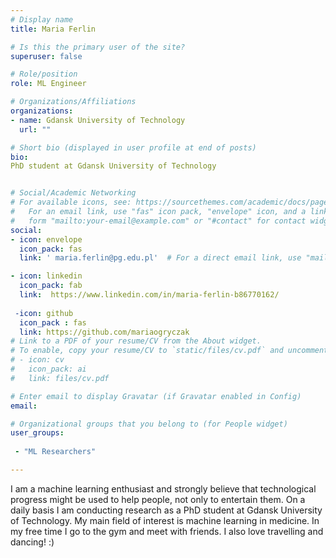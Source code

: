 ```yaml
---
# Display name
title: Maria Ferlin

# Is this the primary user of the site?
superuser: false

# Role/position
role: ML Engineer

# Organizations/Affiliations
organizations:
- name: Gdansk University of Technology
  url: ""

# Short bio (displayed in user profile at end of posts)
bio: 
PhD student at Gdansk University of Technology


# Social/Academic Networking
# For available icons, see: https://sourcethemes.com/academic/docs/page-builder/#icons
#   For an email link, use "fas" icon pack, "envelope" icon, and a link in the
#   form "mailto:your-email@example.com" or "#contact" for contact widget.
social:
- icon: envelope
  icon_pack: fas
  link: ' maria.ferlin@pg.edu.pl'  # For a direct email link, use "mailto:test@example.org".

- icon: linkedin
  icon_pack: fab
  link:  https://www.linkedin.com/in/maria-ferlin-b86770162/
  
 -icon: github 
  icon_pack : fas
  link: https://github.com/mariaogryczak
# Link to a PDF of your resume/CV from the About widget.
# To enable, copy your resume/CV to `static/files/cv.pdf` and uncomment the lines below.
# - icon: cv
#   icon_pack: ai
#   link: files/cv.pdf

# Enter email to display Gravatar (if Gravatar enabled in Config)
email: 

# Organizational groups that you belong to (for People widget)
user_groups:
 
 - "ML Researchers"

---
```

I am a machine learning enthusiast and strongly believe that technological progress might be used to help people, not only to entertain them.
On a daily basis I am conducting research as a PhD student at Gdansk University of Technology.
My main field of interest is machine learning in medicine.
In my free time I go to the gym and meet with friends. I also love travelling and dancing! :)

 
